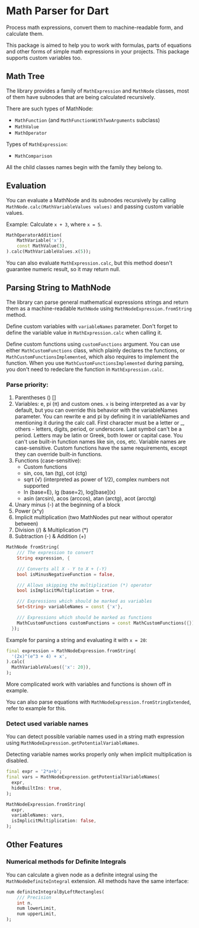 # Math Parser for Dart

Process math expressions, convert them to machine-readable
form, and calculate them.

This package is aimed to help you to work with formulas,
parts of equations and other forms of simple math
expressions in your projects. This package supports custom
variables too.

## Math Tree

The library provides a family of `MathExpression` and
`MathNode` classes, most of them have subnodes that are being
calculated recursively.

There are such types of MathNode:

- `MathFunction` (and `MathFunctionWithTwoArguments` subclass)
- `MathValue`
- `MathOperator`

Types of `MathExpression`:

- `MathComparison`

All the child classes names begin with the family they belong to.

## Evaluation

You can evaluate a MathNode and its subnodes recursively by calling
`MathNode.calc(MathVariableValues values)` and passing custom
variable values.

Example: Calculate `x + 3`, where `x = 5`.

```dart
MathOperatorAddition(
    MathVariable('x'),
    const MathValue(3),
).calc(MathVariableValues.x(5));
```

You can also evaluate `MathExpression.calc`, but this method
doesn't guarantee numeric result, so it may return null.

## Parsing String to MathNode

The library can parse general mathematical expressions strings
and return them as a machine-readable `MathNode` using
`MathNodeExpression.fromString` method.

Define custom variables with `variableNames` parameter. Don't forget to
define the variable value in `MathExpression.calc` when calling it.

Define custom functions using `customFunctions` argument. You can use either
`MathCustomFunctions` class, which plainly declares the functions, or
`MathCustomFunctionsImplemented`, which also requires to implement the
function. When you use `MathCustomFunctionsImplemented` during parsing,
you don't need to redeclare the function in `MathExpression.calc`.

### Parse priority:

1. Parentheses () []
2. Variables: e, pi (π) and custom ones. `x` is being interpreted as a var
   by default, but you can override this behavior with the variableNames
   parameter. You can rewrite e and pi by defining it in variableNames and
   mentioning it during the calc call.
   First character must be a letter or \_, others - letters, digits, period,
   or underscore. Last symbol can't be a period. Letters may be latin or
   Greek, both lower or capital case. You can't use built-in function
   names like sin, cos, etc. Variable names are case-sensitive. Custom
   functions have the same requirements, except they can override built-in
   functions.
3. Functions (case-sensitive):
   - Custom functions
   - sin, cos, tan (tg), cot (ctg)
   - sqrt (√) (interpreted as power of 1/2), complex numbers not supported
   - ln (base=E), lg (base=2), log\[base\]\(x\)
   - asin (arcsin), acos (arccos), atan (arctg), acot (arcctg)
4. Unary minus (-) at the beginning of a block
5. Power (x^y)
6. Implicit multiplication (two MathNodes put near without operator between)
7. Division (/) & Multiplication (\*)
8. Subtraction (-) & Addition (+)

```dart
MathNode fromString(
    /// The expression to convert
    String expression, {

    /// Converts all X - Y to X + (-Y)
    bool isMinusNegativeFunction = false,

    /// Allows skipping the multiplication (*) operator
    bool isImplicitMultiplication = true,

    /// Expressions which should be marked as variables
    Set<String> variableNames = const {'x'},

    /// Expressions which should be marked as functions
    MathCustomFunctions customFunctions = const MathCustomFunctions({}),
  });
```

Example for parsing a string and evaluating it with `x = 20`:

```dart
final expression = MathNodeExpression.fromString(
  '(2x)^(e^3 + 4) + x',
).calc(
  MathVariableValues({'x': 20}),
);
```

More complicated work with variables and functions is shown off in
example.

You can also parse equations with `MathNodeExpression.fromStringExtended`,
refer to example for this.

### Detect used variable names

You can detect possible variable names used in a string math expression
using `MathNodeExpression.getPotentialVariableNames`.

Detecting variable names works properly only when implicit multiplication
is disabled.

```dart
final expr = '2*a+b';
final vars = MathNodeExpression.getPotentialVariableNames(
  expr,
  hideBuiltIns: true,
);

MathNodeExpression.fromString(
  expr,
  variableNames: vars,
  isImplicitMultiplication: false,
);
```

## Other Features

### Numerical methods for Definite Integrals

You can calculate a given node as a definite integral using
the `MathNodeDefiniteIntegral` extension. All methods have
the same interface:

```dart
num definiteIntegralByLeftRectangles(
    /// Precision
    int n,
    num lowerLimit,
    num upperLimit,
);

```
